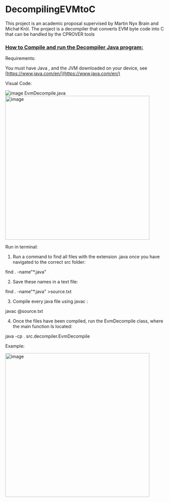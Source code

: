 # DecompilingEVMtoC

This  project  is  an  academic  proposal  supervised  by  Martin  Nyx  Brain  and  Michał  Król.  The
project is  a  decompiler  that  converts  EVM  byte  code  into  C  that  can  be
handled by the CPROVER tools


### [How to Compile and run the Decompiler Java program:]()

Requirements:

You must have Java , and the JVM downloaded on your device,
see [https://www.java.com/en/](https://www.java.com/en/)

Visual Code:

![image](https://user-images.githubusercontent.com/38893338/168723994-586de86c-3ad5-4e24-b382-18a0242d84bf.png)
EvmDecompile.java
<img width="454" alt="image" src="https://user-images.githubusercontent.com/38893338/168723933-9d9e18e8-ac67-4081-9012-8a4e6989995f.png">


Run in terminal:

1. Run a command to find all files with the extension
   .java once you have navigated to the correct src folder:

find .  -name"*.java"

2. Save these names in a text file:

find .  -name"*.java" >source.txt

3. Compile every java file using javac :

javac @source.txt

4. Once the files have been compiled, run the EvmDecompile
   class, where the main function Is located:

java -cp . src.decompiler.EvmDecompile

Example:

<img width="454" alt="image" src="https://user-images.githubusercontent.com/38893338/168724023-3ad12860-a97c-483e-a157-718c910866a0.png">
